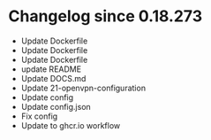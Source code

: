 # Changelog since 0.18.273
- Update Dockerfile 
- Update Dockerfile 
- Update Dockerfile 
- update README 
- Update DOCS.md 
- Update 21-openvpn-configuration 
- Update config 
- Update config.json 
- Fix config 
- Update to ghcr.io workflow 
